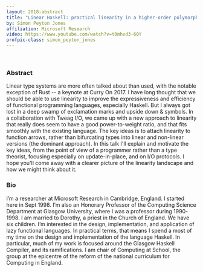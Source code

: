 ```yaml
---
layout: 2018-abstract
title: "Linear Haskell: practical linearity in a higher-order polymorphic language"
by: Simon Peyton Jones
affiliation: Microsoft Research
video: https://www.youtube.com/watch?v=t0mhvd3-60Y
profpic-class: simon_peyton_jones
---
```


<br/>

### Abstract

Linear type systems are more often talked about than used, with the notable exception of Rust -- a keynote at Curry On 2017.  I have long thought that we should be able to use linearity to improve the expressiveness and efficiency of functional programming languages, especially Haskell.  But I always got lost in a deep swamp of exclamation marks and upside down &amp; symbols. In a collaboration with Tweag I/O, we came up with a new approach to linearity that really does seem to have a good power-to-weight ratio, and that fits smoothly with the existing language. The key ideas is to attach linearity to function arrows, rather than bifurcating types into linear and non-linear versions (the dominant approach). In this talk I'll explain and motivate the key ideas, from the point of view of a programmer rather than a type theorist, focusing especially on update-in-place, and on I/O protocols.  I hope you'll come away with a clearer picture of the linearity landscape and how we might think about it.

### Bio

I’m a researcher at Microsoft Research in Cambridge, England. I started here in Sept 1998. I’m also an Honorary Professor of the Computing Science Department at Glasgow University, where I was a professor during 1990-1998. I am married to Dorothy, a priest in the Church of England. We have six children. I’m interested in the design, implementation, and application of lazy functional languages. In practical terms, that means I spend a most of my time on the design and implementation of the language Haskell. In particular, much of my work is focused around the Glasgow Haskell Compiler, and its ramifications. I am chair of Computing at School, the group at the epicentre of the reform of the national curriculum for Computing in England.

